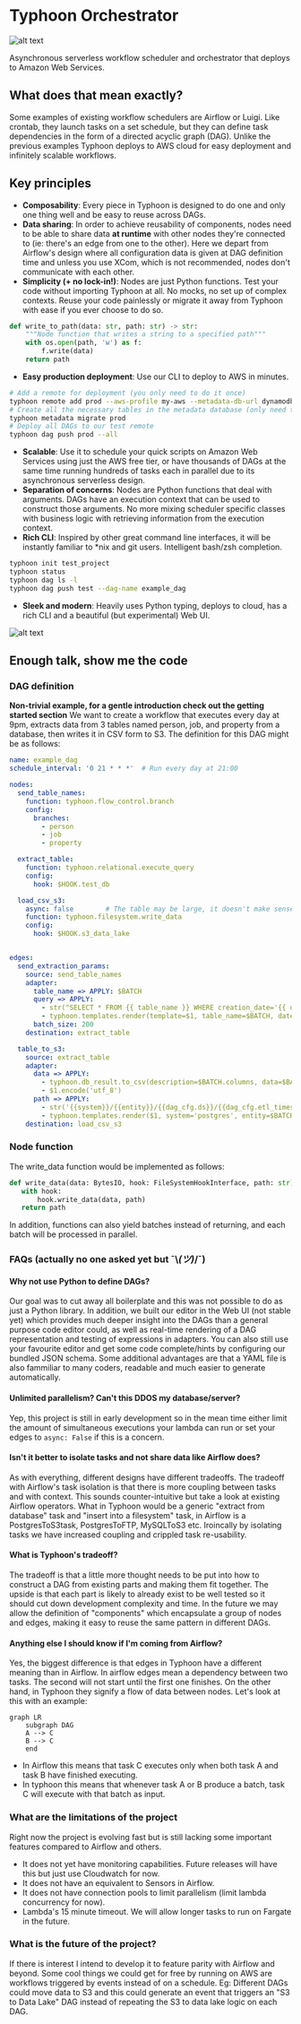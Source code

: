 # Typhoon Orchestrator

![alt text](img/typhoon_sea.jpg)


Asynchronous serverless workflow scheduler and orchestrator that deploys to Amazon Web Services.

## What does that mean exactly?

Some examples of existing workflow schedulers are Airflow or Luigi. Like crontab, they launch tasks on a set schedule, but they can define task dependencies in the form of a directed acyclic graph (DAG). Unlike the previous examples Typhoon deploys to AWS cloud for easy deployment and infinitely scalable workflows.

## Key principles

- **Composability**: Every piece in Typhoon is designed to do one and only one thing well and be easy to reuse across DAGs.
- **Data sharing**: In order to achieve reusability of components, nodes need to be able to share data **at runtime** with other nodes they're connected to (ie: there's an edge from one to the other). Here we depart from Airflow's design where all configuration data is given at DAG definition time and unless you use XCom, which is not recommended, nodes don't communicate with each other.
- **Simplicity (+ no lock-in!)**: Nodes are just Python functions. Test your code without importing Typhoon at all. No mocks, no set up of complex contexts. Reuse your code painlessly or migrate it away from Typhoon with ease if you ever choose to do so.
```python
def write_to_path(data: str, path: str) -> str:
    """Node function that writes a string to a specified path"""
    with os.open(path, 'w') as f:
        f.write(data)
    return path
```
- **Easy production deployment**: Use our CLI to deploy to AWS in minutes.
```bash
# Add a remote for deployment (you only need to do it once)
typhoon remote add prod --aws-profile my-aws --metadata-db-url dynamodb:Host=dynamodb.us-west-1.amazonaws.com;Region=us-west-1
# Create all the necessary tables in the metadata database (only need to do it once but it's idempotent)
typhoon metadata migrate prod
# Deploy all DAGs to our test remote
typhoon dag push prod --all
```
- **Scalable**: Use it to schedule your quick scripts on Amazon Web Services using just the AWS free tier, or have thousands of DAGs at the same time running hundreds of tasks each in parallel due to its asynchronous serverless design.
- **Separation of concerns**: Nodes are Python functions that deal with arguments. DAGs have an execution context that can be used to construct those arguments. No more mixing scheduler specific classes with business logic with retrieving information from the execution context.
- **Rich CLI**: Inspired by other great command line interfaces, it will be instantly familiar to *nix and git users. Intelligent bash/zsh completion.
```bash
typhoon init test_project
typhoon status
typhoon dag ls -l
typhoon dag push test --dag-name example_dag
```
- **Sleek and modern**: Heavily uses Python typing, deploys to cloud, has a rich CLI and a beautiful (but experimental) Web UI.

![alt text](img/TyphoonWebMain.gif)

## Enough talk, show me the code

### DAG definition
**Non-trivial example, for a gentle introduction check out the getting started section**
We want to create a workflow that executes every day at 9pm, extracts data from 3 tables named person, job, and property from a database, then writes it in CSV form to S3. The definition for this DAG might be as follows:

```yaml
name: example_dag
schedule_interval: '0 21 * * *'  # Run every day at 21:00

nodes:
  send_table_names:
    function: typhoon.flow_control.branch
    config:
      branches:
        - person
        - job
        - property

  extract_table:
    function: typhoon.relational.execute_query
    config:
      hook: $HOOK.test_db

  load_csv_s3:
    async: false        # The table may be large, it doesn't make sense to serialize each batch and send asynchronously
    function: typhoon.filesystem.write_data
    config:
      hook: $HOOK.s3_data_lake


edges:
  send_extraction_params:
    source: send_table_names
    adapter:
      table_name => APPLY: $BATCH
      query => APPLY:
        - str("SELECT * FROM {{ table_name }} WHERE creation_date='{{ date_string }}'")
        - typhoon.templates.render(template=$1, table_name=$BATCH, date_string=$dag_context.ds)
      batch_size: 200
    destination: extract_table

  table_to_s3:
    source: extract_table
    adapter:
      data => APPLY:
        - typhoon.db_result.to_csv(description=$BATCH.columns, data=$BATCH.batch)
        - $1.encode('utf_8')
      path => APPLY:
        - str('{{system}}/{{entity}}/{{dag_cfg.ds}}/{{dag_cfg.etl_timestamp}}_{{part}}.{{ext}}')
        - typhoon.templates.render($1, system='postgres', entity=$BATCH.table_name, dag_cfg=$dag_context, part=$BATCH_NUM, ext='csv')
    destination: load_csv_s3
```

### Node function

The write_data function would be implemented as follows:
```python
def write_data(data: BytesIO, hook: FileSystemHookInterface, path: str) -> str:
   with hook:
       hook.write_data(data, path)
   return path
```
In addition, functions can also yield batches instead of returning, and each batch will be processed in parallel.

### FAQs (actually no one asked yet but ¯\\_(ツ)_/¯)
#### Why not use Python to define DAGs?

Our goal was to cut away all boilerplate and this was not possible to do as just a Python library. In addition, we built our editor in the Web UI (not stable yet) which provides much deeper insight into the DAGs than a general purpose code editor could, as well as real-time rendering of a DAG representation and testing of expressions in adapters. You can also still use your favourite editor and get some code complete/hints by configuring our bundled JSON schema. Some additional advantages are that a YAML file is also fammiliar to many coders, readable and much easier to generate automatically.

#### Unlimited parallelism? Can't this DDOS my database/server?

Yep, this project is still in early development so in the mean time either limit the amount of simultaneous executions your lambda can run or set your edges to `async: False` if this is a concern.

#### Isn't it better to isolate tasks and not share data like Airflow does?

As with everything, different designs have different tradeoffs. The tradeoff with Airflow's task isolation is that there is more coupling between tasks and with context. This sounds counter-intuitive but take a look at existing Airflow operators. What in Typhoon would be a generic "extract from database" task and "insert into a filesystem" task, in Airflow is a PostgresToS3task, PostgresToFTP, MySQLToS3 etc. Iroincally by isolating tasks we have increased coupling and crippled task re-usability.

#### What is Typhoon's tradeoff?

The tradeoff is that a little more thought needs to be put into how to construct a DAG from existing parts and making them fit together. The upside is that each part is likely to already exist to be well tested so it should cut down development complexity and time. In the future we may allow the definition of "components" which encapsulate a group of nodes and edges, making it easy to reuse the same pattern in different DAGs.

#### Anything else I should know if I'm coming from Airflow?

Yes, the biggest difference is that edges in Typhoon have a different meaning than in Airflow. In airflow edges mean a dependency between two tasks. The second will not start until the first one finishes. On the other hand, in Typhoon they signify a flow of data between nodes. Let's look at this with an example:

```mermaid
graph LR
    subgraph DAG
    A --> C
    B --> C
    end
```

- In Airflow this means that task C executes only when both task A and task B have finished executing.
- In typhoon this means that whenever task A or B produce a batch, task C will execute with that batch as input.

### What are the limitations of the project

Right now the project is evolving fast but is still lacking some important features compared to Airflow and others.

- It does not yet have monitoring capabilities. Future releases will have this but just use Cloudwatch for now.
- It does not have an equivalent to Sensors in Airflow.
- It does not have connection pools to limit parallelism (limit lambda concurrency for now).
- Lambda's 15 minute timeout. We will allow longer tasks to run on Fargate in the future.

### What is the future of the project?

If there is interest I intend to develop it to feature parity with Airflow and beyond. Some cool things we could get for free by running on AWS are workflows triggered by events instead of on a schedule. Eg: Different DAGs could move data to S3 and this could generate an event that triggers an "S3 to Data Lake" DAG instead of repeating the S3 to data lake logic on each DAG.
